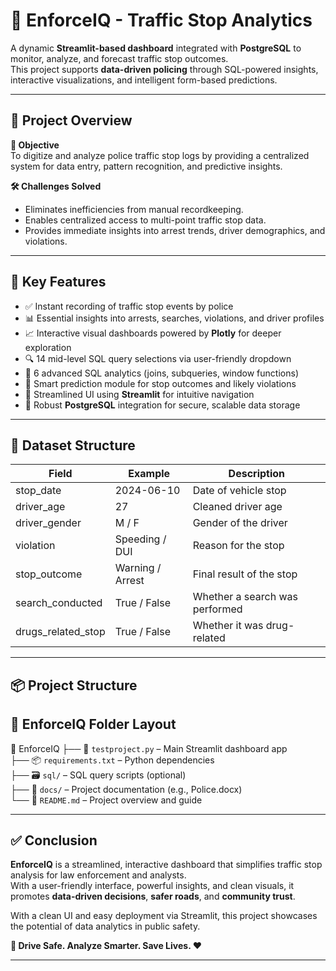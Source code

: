 # 🚓 EnforceIQ - Traffic Stop Analytics

A dynamic **Streamlit-based dashboard** integrated with **PostgreSQL** to monitor, analyze, and forecast traffic stop outcomes.  
This project supports **data-driven policing** through SQL-powered insights, interactive visualizations, and intelligent form-based predictions.

---

## 📌 Project Overview

**🎯 Objective**  
To digitize and analyze police traffic stop logs by providing a centralized system for data entry, pattern recognition, and predictive insights.

**🛠️ Challenges Solved**
- Eliminates inefficiencies from manual recordkeeping.
- Enables centralized access to multi-point traffic stop data.
- Provides immediate insights into arrest trends, driver demographics, and violations.

---

## 🧩 Key Features

- ✅ Instant recording of traffic stop events by police
- 📊 Essential insights into arrests, searches, violations, and driver profiles
- 📈 Interactive visual dashboards powered by **Plotly** for deeper exploration
- 🔍 14 mid-level SQL query selections via user-friendly dropdown
- 🧠 6 advanced SQL analytics (joins, subqueries, window functions)
- 🧮 Smart prediction module for stop outcomes and likely violations
- 💬 Streamlined UI using **Streamlit** for intuitive navigation
- 🔐 Robust **PostgreSQL** integration for secure, scalable data storage

---

## 📂 Dataset Structure

| Field               | Example         | Description                         |
|--------------------|-----------------|-------------------------------------|
| stop_date          | 2024-06-10      | Date of vehicle stop                |
| driver_age         | 27              | Cleaned driver age                  |
| driver_gender      | M / F           | Gender of the driver                |
| violation          | Speeding / DUI  | Reason for the stop                 |
| stop_outcome       | Warning / Arrest| Final result of the stop            |
| search_conducted   | True / False    | Whether a search was performed      |
| drugs_related_stop | True / False    | Whether it was drug-related         |

---

## 📦 Project Structure
## 📁 EnforceIQ Folder Layout

📂 EnforceIQ 
├── 🧠 `testproject.py` – Main Streamlit dashboard app  
├── 📦 `requirements.txt` – Python dependencies  
├── 🗃️ `sql/` – SQL query scripts (optional)  
├── 📑 `docs/` – Project documentation (e.g., Police.docx)  
└── 📘 `README.md` – Project overview and guide 






---

## ✅ Conclusion

**EnforceIQ** is a streamlined, interactive dashboard that simplifies traffic stop analysis for law enforcement and analysts.  
With a user-friendly interface, powerful insights, and clean visuals, it promotes **data-driven decisions**, **safer roads**, and **community trust**.

With a clean UI and easy deployment via Streamlit, this project showcases the potential of data analytics in public safety.

**🚦 Drive Safe. Analyze Smarter. Save Lives. ❤️**

---



